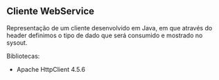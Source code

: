 ## Cliente WebService

Representação de um cliente desenvolvido em Java, em que através do header definimos o tipo de dado que será consumido e mostrado no sysout.

Bibliotecas:
- Apache HttpClient 4.5.6
